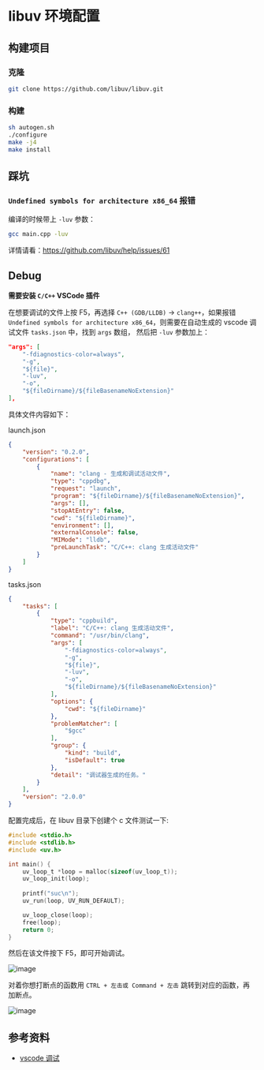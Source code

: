 # libuv 环境配置
## 构建项目
### 克隆
```bash
git clone https://github.com/libuv/libuv.git
```
### 构建
```bash
sh autogen.sh
./configure
make -j4
make install
```

## 踩坑
### `Undefined symbols for architecture x86_64` 报错
编译的时候带上 `-luv` 参数：
```bash
gcc main.cpp -luv
```
详情请看：https://github.com/libuv/help/issues/61

## Debug
**需要安装 `C/C++` VSCode 插件**

在想要调试的文件上按 F5，再选择 `C++ (GDB/LLDB)` -> `clang++`，如果报错 `Undefined symbols for architecture x86_64`，则需要在自动生成的 vscode 调试文件 `tasks.json` 中，找到 `args` 数组， 然后把 `-luv` 参数加上：
```json
"args": [
    "-fdiagnostics-color=always",
    "-g",
    "${file}",
    "-luv",
    "-o",
    "${fileDirname}/${fileBasenameNoExtension}"
],
```
具体文件内容如下：

launch.json
```json
{
    "version": "0.2.0",
    "configurations": [
        {
            "name": "clang - 生成和调试活动文件",
            "type": "cppdbg",
            "request": "launch",
            "program": "${fileDirname}/${fileBasenameNoExtension}",
            "args": [],
            "stopAtEntry": false,
            "cwd": "${fileDirname}",
            "environment": [],
            "externalConsole": false,
            "MIMode": "lldb",
            "preLaunchTask": "C/C++: clang 生成活动文件"
        }
    ]
}
```
tasks.json
```json
{
    "tasks": [
        {
            "type": "cppbuild",
            "label": "C/C++: clang 生成活动文件",
            "command": "/usr/bin/clang",
            "args": [
                "-fdiagnostics-color=always",
                "-g",
                "${file}",
                "-luv",
                "-o",
                "${fileDirname}/${fileBasenameNoExtension}"
            ],
            "options": {
                "cwd": "${fileDirname}"
            },
            "problemMatcher": [
                "$gcc"
            ],
            "group": {
                "kind": "build",
                "isDefault": true
            },
            "detail": "调试器生成的任务。"
        }
    ],
    "version": "2.0.0"
}
```
配置完成后，在 libuv 目录下创建个 c 文件测试一下:
```c
#include <stdio.h>
#include <stdlib.h>
#include <uv.h>

int main() {
    uv_loop_t *loop = malloc(sizeof(uv_loop_t));
    uv_loop_init(loop);
    
    printf("suc\n");
    uv_run(loop, UV_RUN_DEFAULT);

    uv_loop_close(loop);
    free(loop);
    return 0;
}
```
然后在该文件按下 F5，即可开始调试。

![image](https://user-images.githubusercontent.com/22117876/141145126-49e51703-0529-452c-adc7-cc37811429b3.png)

对着你想打断点的函数用 `CTRL + 左击或 Command + 左击` 跳转到对应的函数，再加断点。

![image](https://user-images.githubusercontent.com/22117876/141145459-5d700e7e-ac46-4c64-8aba-6f3f0314e07b.png)

## 参考资料
* [vscode 调试](https://www.jianshu.com/p/4e06d5d3bca3)
